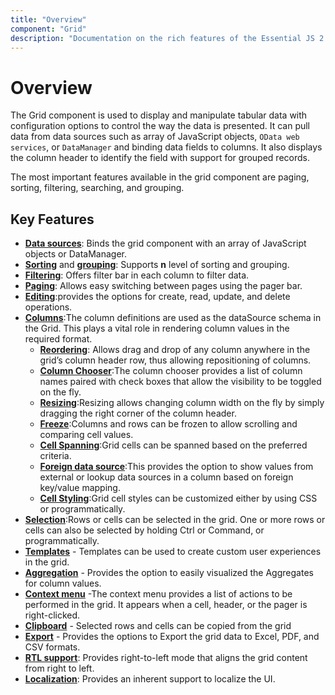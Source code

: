 ```yaml
---
title: "Overview"
component: "Grid"
description: "Documentation on the rich features of the Essential JS 2 DataGrid (DataTable) control, including built-in support for editing, filtering, grouping, paging, sorting, and exporting to Excel."
---
```


# Overview

The Grid component is used to display and manipulate tabular data with configuration options to control the way the data is presented. It can pull data from data sources such as array of JavaScript objects, `OData web services`, or `DataManager` and binding data fields to columns. It also displays the column header to identify the field with support for grouped records.

The most important features available in the grid component are paging, sorting, filtering, searching, and grouping.

## Key Features

* [**Data sources**](./data-binding.html): Binds the grid component with an array of JavaScript objects or DataManager.
* [**Sorting**](./sorting.html) and [**grouping**](./grouping.html): Supports **n** level of sorting and grouping.
* [**Filtering**](./filtering.html): Offers filter bar in each column to filter data.
* [**Paging**](./paging.html): Allows easy switching between pages using the pager bar.
* [**Editing**](./edit.html):provides the options for create, read, update, and delete operations.
* [**Columns**](./columns.html):The column definitions are used as the dataSource schema in the Grid. This plays a vital role in rendering column values in the required format.
    * [**Reordering**](./columns.html#reorder): Allows drag and drop of any column anywhere in the grid’s column header row, thus allowing repositioning of columns.
    * [**Column Chooser**](./columns.html#column-chooser):The column chooser provides a list of column names paired with check boxes that allow the visibility to be toggled on the fly.
    * [**Resizing**](./columns.html#column-resizing):Resizing allows changing column width on the fly by simply dragging the right corner of the column header.
    * [**Freeze**](./scrolling.html#frozen-rows-and-columns):Columns and rows can be frozen to allow scrolling and comparing cell values.
    * [**Cell Spanning**](./columns.html#column-spanning):Grid cells can be spanned based on the preferred criteria.
    * [**Foreign data source**](./columns.html#foreign-key-column):This provides the option to show values from external or lookup data sources in a column based on foreign key/value mapping.
    * [**Cell Styling**](./how-to.html#customize-column-styles):Grid cell styles can be customized either by using CSS or programmatically.
* [**Selection**](./selection.html):Rows or cells can be selected in the grid. One or more rows or cells can also be selected by holding Ctrl or Command, or programmatically.
* [**Templates**](./columns.html#column-template) - Templates can be used to create custom user experiences in the grid.
* [**Aggregation**](./aggregates.html) - Provides the option to easily visualized the Aggregates for column values.
* [**Context menu**](./context-menu.html) -The context menu provides a list of actions to be performed in the grid. It appears when a cell, header, or the pager is right-clicked.
* [**Clipboard**](./clipboard.html) - Selected rows and cells can be copied from the grid
* [**Export**](./pdf-export.html) - Provides the options to Export the grid data to Excel, PDF, and CSV formats.
* [**RTL support**](./global-local.html#right-to-left---rtl): Provides right-to-left mode that aligns the grid content from right to left.
* [**Localization**](./global-local.html#localization): Provides an inherent support to localize the UI.
